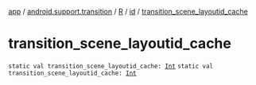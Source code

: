 [app](../../../index.md) / [android.support.transition](../../index.md) / [R](../index.md) / [id](index.md) / [transition_scene_layoutid_cache](./transition_scene_layoutid_cache.md)

# transition_scene_layoutid_cache

`static val transition_scene_layoutid_cache: `[`Int`](https://kotlinlang.org/api/latest/jvm/stdlib/kotlin/-int/index.html)
`static val transition_scene_layoutid_cache: `[`Int`](https://kotlinlang.org/api/latest/jvm/stdlib/kotlin/-int/index.html)
